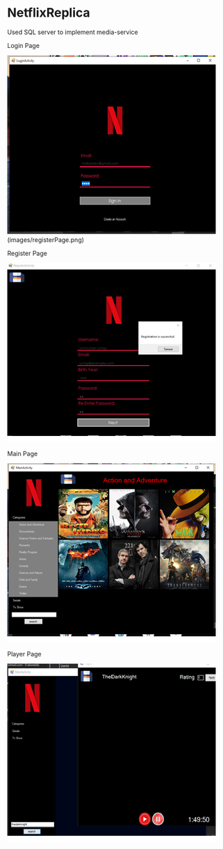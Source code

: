 # NetflixReplica
Used SQL server to implement media-service

Login Page

![](images/loginPage.png)(images/registerPage.png)

Register Page

![](images/registerPage.png)

Main Page

![](images/mainPage.png)


Player Page

![](images/playerPage.png)

